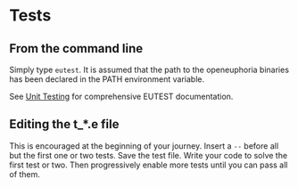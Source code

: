 # Tests

## From the command line
 
Simply type `eutest`. It is assumed that the path to the openeuphoria binaries has been declared in the PATH environment variable.

See [Unit Testing](https://openeuphoria.org/docs/eutest.html#_736_eutestunittesting) for comprehensive EUTEST documentation.
  
## Editing the t_*.e file
 
This is encouraged at the beginning of your journey. Insert a `--` before all but the first one or two tests. Save the test file. Write your code to solve the first test or two. Then progressively enable more tests until you can pass all of them.

